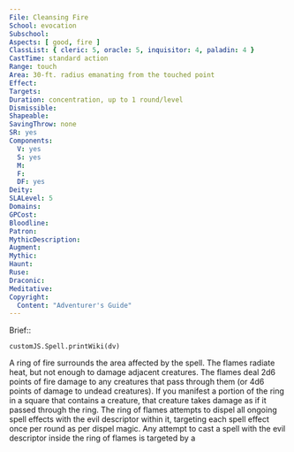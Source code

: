 ```yaml
---
File: Cleansing Fire
School: evocation
Subschool: 
Aspects: [ good, fire ]
ClassList: { cleric: 5, oracle: 5, inquisitor: 4, paladin: 4 }
CastTime: standard action
Range: touch
Area: 30-ft. radius emanating from the touched point
Effect: 
Targets: 
Duration: concentration, up to 1 round/level
Dismissible: 
Shapeable: 
SavingThrow: none
SR: yes
Components:
  V: yes
  S: yes
  M: 
  F: 
  DF: yes
Deity: 
SLALevel: 5
Domains: 
GPCost: 
Bloodline: 
Patron: 
MythicDescription: 
Augment: 
Mythic: 
Haunt: 
Ruse: 
Draconic: 
Meditative: 
Copyright:
  Content: "Adventurer's Guide"
---
```

Brief:: 

```dataviewjs
customJS.Spell.printWiki(dv)
```

A ring of fire surrounds the area affected by the spell. The flames radiate heat, but not enough to damage adjacent creatures. The flames deal 2d6 points of fire damage to any creatures that pass through them (or 4d6 points of damage to undead creatures). If you manifest a portion of the ring in a square that contains a creature, that creature takes damage as if it passed through the ring. The ring of flames attempts to dispel all ongoing spell effects with the evil descriptor within it, targeting each spell effect once per round as per dispel magic. Any attempt to cast a spell with the evil descriptor inside the ring of flames is targeted by a
